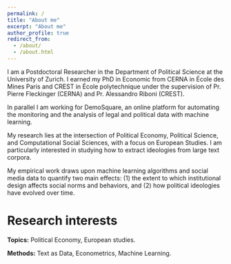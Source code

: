 ```yaml
---
permalink: /
title: "About me"
excerpt: "About me"
author_profile: true
redirect_from:
  - /about/
  - /about.html
---
```


I am a Postdoctoral Researcher in the Department of Political Science at the University of Zurich. I earned my PhD in Economic from CERNA in École des Mines Paris and CREST in École polytechnique under the supervision of Pr. Pierre Fleckinger (CERNA) and Pr. Alessandro Riboni (CREST).<br/>

In parallel I am working for DemoSquare, an online platform for automating the monitoring and the analysis of legal and political data with machine learning.

My research lies at the intersection of Political Economy, Political Science, and Computational Social Sciences, with a focus on European Studies. I am particularly interested in studying how to extract ideologies from large text corpora.<br/>

My empirical work draws upon machine learning algorithms and social media data to quantify two main effects: (1) the extent to which institutional design affects social norms and behaviors, and (2) how political ideologies have evolved over time.</div>


Research interests
======
  **Topics:** Political Economy, European studies.
  
  **Methods:** Text as Data, Econometrics, Machine Learning.

